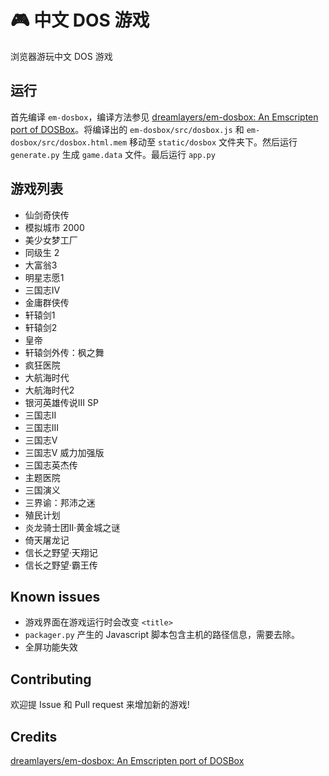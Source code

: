 # 🎮 中文 DOS 游戏

浏览器游玩中文 DOS 游戏

## 运行

首先编译 `em-dosbox`，编译方法参见 [dreamlayers/em-dosbox: An Emscripten port of DOSBox](https://github.com/dreamlayers/em-dosbox)。将编译出的 `em-dosbox/src/dosbox.js` 和 `em-dosbox/src/dosbox.html.mem` 移动至 `static/dosbox` 文件夹下。然后运行 `generate.py` 生成 `game.data` 文件。最后运行 `app.py`

## 游戏列表

* 仙剑奇侠传
* 模拟城市 2000
* 美少女梦工厂
* 同级生 2
* 大富翁3
* 明星志愿1
* 三国志IV
* 金庸群侠传
* 轩辕剑1
* 轩辕剑2
* 皇帝
* 轩辕剑外传：枫之舞
* 疯狂医院
* 大航海时代
* 大航海时代2
* 银河英雄传说III SP
* 三国志II
* 三国志III
* 三国志V
* 三国志V 威力加强版
* 三国志英杰传
* 主题医院
* 三国演义
* 三界谕：邦沛之迷
* 殖民计划
* 炎龙骑士团II‧黄金城之谜
* 倚天屠龙记
* 信长之野望·天翔记
* 信长之野望·霸王传


## Known issues

* 游戏界面在游戏运行时会改变 `<title>`
* `packager.py` 产生的 Javascript 脚本包含主机的路径信息，需要去除。
* 全屏功能失效

## Contributing

欢迎提 Issue 和 Pull request 来增加新的游戏!

## Credits
[dreamlayers/em-dosbox: An Emscripten port of DOSBox](https://github.com/dreamlayers/em-dosbox)